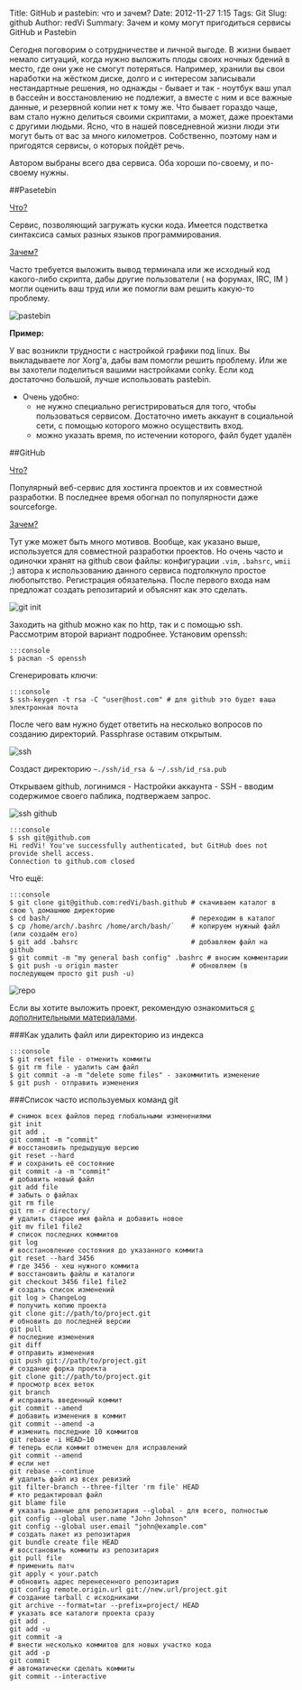 Title: GitHub и pastebin: что и зачем?
Date: 2012-11-27 1:15
Tags: Git
Slug: github
Author: redVi
Summary: Зачем и кому могут пригодиться сервисы GitHub и Pastebin

Сегодня поговорим о сотрудничестве и личной выгоде. В жизни бывает немало ситуаций, когда нужно выложить плоды своих ночных бдений в место, где они уже не смогут потеряться. Например, хранили вы свои наработки на жёстком диске, долго и с интересом записывали нестандартные решения, но однажды - бывает и так - ноутбук ваш упал в бассейн и восстановлению не подлежит, а вместе  с ним и все важные данные, и резервной копии нет к тому же. Что бывает гораздо чаще, вам стало нужно делиться своими скриптами, а может, даже проектами с другими людьми. Ясно, что в нашей повседневной жизни люди эти могут быть от вас за много километров. Собственно, поэтому нам и пригодятся сервисы, о которых пойдёт речь.

Автором выбраны всего два сервиса. Оба хороши по-своему, и по-своему нужны.

##Pasetebin

<u>Что?</u>

Сервис, позволяющий загружать куски кода. Имеется подстветка синтаксиса самых разных языков программирования.

<u>Зачем?</u>

Часто требуется выложить вывод терминала или же исходный код какого-либо скрипта, дабы другие пользователи ( на форумах, IRC, IM ) могли оценить ваш труд или же помогли вам решить какую-то проблему.

![pastebin](http://1.bp.blogspot.com/-6Djgk994zKw/UJIkYv4NJTI/AAAAAAAACSU/QFvmgKLb2DU/s1600/pastebin.png)

<b>Пример:</b>

У вас возникли трудности с настройкой графики под linux. Вы выкладываете лог Xorg'а, дабы вам помогли решить проблему. Или же вы захотели поделиться вашими настройками conky. Если код достаточно большой, лучше использовать pastebin.

- Очень удобно:
    * не нужно специально регистрироваться для того, чтобы пользоваться сервисом. Достаточно иметь аккаунт в социальной сети, с помощью которого можно осуществить вход.
    * можно указать время, по истечении которого, файл будет удалён

##GitHub

<u>Что?</u>

Популярный веб-сервис для хостинга проектов и их совместной разработки. В последнее время обогнал по популярности даже sourceforge.

<u>Зачем?</u>

Тут уже может быть много мотивов. Вообще, как указано выше, используется для совместной разработки проектов. Но очень часто и одиночки хранят на github свои файлы: конфигурации `.vim`, `.bahsrc`, `wmii` ;) автора к использованию данного сервиса подтолкнуло простое любопытство.
Регистрация обязательна. После первого входа нам предложат создать репозитарий и объяснят как это сделать.

![git init](http://2.bp.blogspot.com/--KE9OT61Wgc/UIY0wO64bLI/AAAAAAAAB_w/8szrtcrhSp0/s1600/github.png)

Заходить на github можно как по http, так и с помощью ssh. Рассмотрим второй вариант подробнее.
Установим openssh:

    :::console
    $ pacman -S openssh

Сгенерировать ключи:

    :::console
    $ ssh-keygen -t rsa -C "user@host.com" # для github это будет ваша электронная почта

После чего вам нужно будет ответить на несколько вопросов по созданию директорий. Passphrase оставим открытым.

![ssh](http://3.bp.blogspot.com/-9TzD6mi3ehQ/UIY0jHHELnI/AAAAAAAAB_o/t4XwLRrg6vY/s1600/ssh.png)

Создаст директорию `~./ssh/id_rsa & ~/.ssh/id_rsa.pub`

Открываем github, логинимся - Настройки аккаунта - SSH - вводим содержимое своего паблика, подтвержаем запрос.

![ssh github](http://3.bp.blogspot.com/-EWedxNNAuc0/UIY03kO9UmI/AAAAAAAAB_4/VuMk0hpbl6Q/s1600/ssh-key.png)

    :::console
    $ ssh git@github.com
    Hi redVi! You've successfully authenticated, but GitHub does not provide shell access.
    Connection to github.com closed

Что ещё:

    :::console
    $ git clone git@github.com:redVi/bash.github # скачиваем каталог в свою \ домашнюю директорию
    $ cd bash/                                   # переходим в каталог
    $ cp /home/arch/.bashrc /home/arch/bash/`    # копируем нужный файл (или создаём его)
    $ git add .bahsrc                            # добавляем файл на github
    $ git commit -m "my general bash config" .bashrc # вносим комментарии
    $ git push -u origin master                  # обновляем (в последующем просто git push -u)

![repo](http://2.bp.blogspot.com/-DxxN2zljafg/UIY1ALoyTtI/AAAAAAAACAA/1Fbum3I1kOE/s1600/github-files.png)

Если вы хотите выложить проект, рекомендую ознакомиться [с дополнительными материалами](http://githowto.com/ru).

###Как удалить файл или директорию из индекса

    :::console
    $ git reset file - отменить коммиты
    $ git rm file - удалить сам файл
    $ git commit -a -m "delete some files" - закоммитить изменение
    $ git push - отправить изменения

###Список часто используемых команд git

    # снимок всех файлов перед глобальными изменениями
    git init
    git add .
    git commit -m "commit"
    # восстановить предыдущую версию
    git reset --hard
    # и сохранить её состояние
    git commit -a -m "commit"
    # добавить новый файл
    git add file
    # забыть о файлах
    git rm file
    git rm -r directory/
    # удалить старое имя файла и добавить новое
    git mv file1 file2
    # список последних коммитов
    git log
    # восстановление состояния до указанного коммита
    git reset --hard 3456
    # где 3456 - хеш нужного коммита
    # восстановить файлы и каталоги
    git checkout 3456 file1 file2
    # создать список изменений
    git log > ChangeLog
    # получить копию проекта
    git clone git://path/to/project.git
    # обновить до последней версии
    git pull
    # последние изменения
    git diff
    # отправить изменения
    git push git://path/to/project.git
    # создание форка проекта
    git clone git://path/to/project.git
    # просмотр всех веток
    git branch
    # исправить введенный коммит
    git commit --amend
    # добавить изменения в коммит
    git commit --amend -a
    # изменить последние 10 коммитов
    git rebase -i HEAD~10
    # теперь если коммит отмечен для исправлений
    git commit --amend
    # если нет
    git rebase --continue
    # удалить файл из всех ревизий
    git filter-branch --three-filter 'rm file' HEAD
    # кто редактировал файл
    git blame file
    # указать данные для репозитария --global - для всего, полностью
    git config --global user.name "John Johnson"
    git config --global user.email "john@example.com"
    # создать пакет из репозитария
    git bundle create file HEAD
    # восстановить коммиты из репозитария
    git pull file
    # применить патч
    git apply < your.patch
    # обновить адрес перенесенного репозитария
    git config remote.origin.url git://new.url/project.git
    # создание tarball с исходниками
    git archive --format=tar --prefix=project/ HEAD
    # указать все каталоги проекта сразу
    git add .
    git add -u
    git commit -a
    # внести несколько коммитов для новых участко кода
    git add -p
    git commit
    # автоматически сделать коммиты
    git commit --interactive
